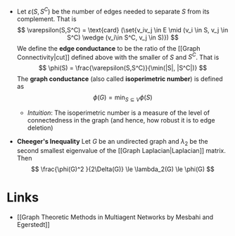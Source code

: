 * Let $\varepsilon(S,S^C)$ be the number of edges needed to separate $S$ from its complement. That is
  $$
  \varepsilon(S,S^C) = \text{card} (\set{v_iv_j \in E \mid (v_i \in S, v_j \in S^C) \wedge (v_i\in S^C, v_j \in S)})
  $$
  We define the **edge conductance** to be the ratio of the [[Graph Connectivity|cut]] defined above with the smaller of $S$ and $S^C$. That is 
  $$
  \phi(S) = \frac{\varepsilon(S,S^C)}{\min(|S|, |S^C|)}
  $$
  The **graph conductance** (also called **isoperimetric number**) is defined as
  $$
  \phi(G) = \min_{S\subseteq V} \phi(S) 
  $$
	* *Intuition*: The isoperimetric number is a measure of the level of connectedness in the graph (and hence, how robust it is to edge deletion)


* **Cheeger's Inequality**  Let $G$ be an undirected graph and $\lambda_2$ be the second smallest eigenvalue of the [[Graph Laplacian|Laplacian]] matrix. Then
  $$
  \frac{\phi(G)^2 }{2\Delta(G)} \le \lambda_2(G) \le \phi(G) 
  $$

# Links
* [[Graph Theoretic Methods in Multiagent Networks by Mesbahi and Egerstedt]]